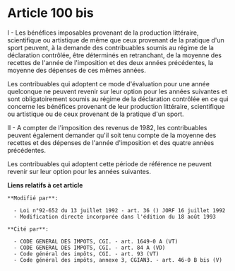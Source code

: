 # Article 100 bis

I - Les bénéfices imposables provenant de la production littéraire, scientifique ou artistique de même que ceux provenant de
la pratique d'un sport peuvent, à la demande des contribuables soumis au régime de la déclaration contrôlée, être déterminés
en retranchant, de la moyenne des recettes de l'année de l'imposition et des deux années précédentes, la moyenne des dépenses
de ces mêmes années.

Les contribuables qui adoptent ce mode d'évaluation pour une année quelconque ne peuvent revenir sur leur option pour les
années suivantes et sont obligatoirement soumis au régime de la déclaration contrôlée en ce qui concerne les bénéfices
provenant de leur production littéraire, scientifique ou artistique ou de ceux provenant de la pratique d'un sport.

II - A compter de l'imposition des revenus de 1982, les contribuables peuvent également demander qu'il soit tenu compte de la
moyenne des recettes et des dépenses de l'année d'imposition et des quatre années précédentes.

Les contribuables qui adoptent cette période de référence ne peuvent revenir sur leur option pour les années suivantes.

**Liens relatifs à cet article**

	**Modifié par**:

	  - Loi n°92-652 du 13 juillet 1992 - art. 36 () JORF 16 juillet 1992
	  - Modification directe incorporée dans l'édition du 18 août 1993

	**Cité par**:

	  - CODE GENERAL DES IMPOTS, CGI. - art. 1649-0 A (VT)
	  - CODE GENERAL DES IMPOTS, CGI. - art. 84 A (VD)
	  - Code général des impôts, CGI. - art. 93 (VT)
	  - Code général des impôts, annexe 3, CGIAN3. - art. 46-0 B bis (V)
